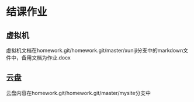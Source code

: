 # 结课作业

## 虚拟机
虚拟机文档在homework.git/homework.git/master/xuniji分支中的markdown文件中，备用文档为作业.docx

## 云盘
云盘内容在homework.git/homework.git/master/mysite分支中


